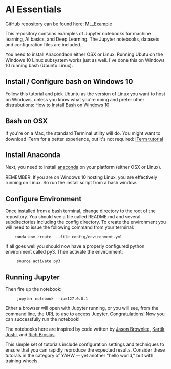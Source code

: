 # AI Essentials

GitHub repository can be found here: <a href="https://github.com/maxgoff/AI_Essentials" target="_blank">ML_Example</a>

This repository contains examples of Jupyter notebooks for machine learning, AI basics, and Deep Learning.   The Jupyter notebooks, datasets and configuration files are included.

You need to install Anacondaon either OSX or Linux.  Running Ubutu on the Windows 10 Linux subsystem works just as well. I've done this on Windows 10 running bash (Ubuntu Linux).

## Install / Configure bash on Windows 10

Follow this tutorial and pick Ubuntu as the version of Linux you want to host on Windows, unless you know what you're doing and prefer other distrubutions: <a href="https://www.windowscentral.com/how-install-bash-shell-command-line-windows-10" target="_blank">How to Install Bash on Windows 10</a> 
## Bash on OSX

If you're on a Mac, the standard Terminal utility will do. You might want to download iTerm for a better experience, but it's not required: <a href="http://sourabhbajaj.com/mac-setup/iTerm/README.html" target="_blank">iTerm tutorial</a>

## Install Anaconda

Next, you need to install <a href="https://www.anaconda.com/download/" target="_blank">anaconda</a> on your platform (either OSX or Linux).  

REMEMBER: If you are on Windows 10 hosting Linux, you are effectively running on Linux.  So run the install script from a bash window.

## Configure Environment
Once installed from a bash terminal, change directory to the root of the repository.  You should see a file called README.md and several subdirectories including the config directory.  To create the environment you will need to issue the following command from your terminal:

```
    conda env create  --file config/environment.yml 
```


If all goes well you should now have a properly configured python environment called py3.  Then activate the environment:
    
```
     source activate py3
```

## Running Jupyter

Then fire up the notebook:


```
     jupyter notebook --ip=127.0.0.1
```

Either a browser will open with Jupyter running, or you will see, from the command line, the URL to use to access Jupyter.  Congratulations!  Now you can successfully run the notebook!

The notebooks here are inspired by code written by <a href="https://github.com/srmward/ml-python-iris-tutorial" target="_blank">Jason Brownlee</a>, <a href="https://github.com/kartik-joshi/Perceptron-in-Python" target="_blank">Kartik Joshi</a>, and <a href="https://www.kaggle.com/richbrosius/iris-classification-using-tensorflow" target="_blank">Rich Brosius</a>.

This simple set of tutorials include configuration settings and techniques to ensure that you can rapidly reproduce the expected results.  Consider these tutorals in the category of YAHW -- yet another "hello world," but with training wheels.
